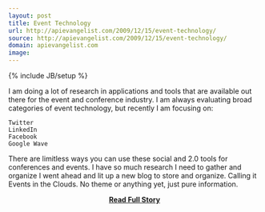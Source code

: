 ```yaml
---
layout: post
title: Event Technology
url: http://apievangelist.com/2009/12/15/event-technology/
source: http://apievangelist.com/2009/12/15/event-technology/
domain: apievangelist.com
image: 
---
```

{% include JB/setup %}<p>I am doing a lot of research in applications and tools that are available out there for the event and conference industry.
I am always evaluating broad categories of event technology, but recently I am focusing on:

	Twitter
	LinkedIn
	Facebook
	Google Wave

There are limitless ways you can use these social and 2.0 tools for conferences and events. I have so much research I need to gather and organize I went ahead and lit up a new blog to store and organize.
Calling it Events in the Clouds. No theme or anything yet, just pure information.
</p>
<center><p><a href="http://apievangelist.com/2009/12/15/event-technology/" style='padding:25px; font-sze:18px; font-weight: bold;'>Read Full Story</a></p></center>
